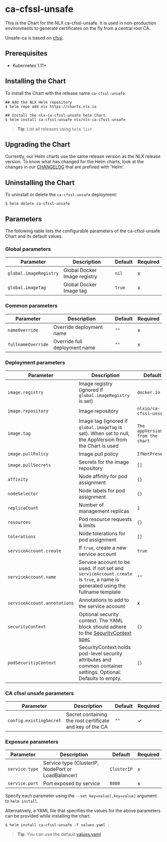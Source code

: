 # ca-cfssl-unsafe 

This is the Chart for the NLX ca-cfssl-unsafe. It is used in 
non-production environments to generate certificates on the fly from 
a central root CA.

Unsafe-ca is based on [cfssl](https://github.com/cloudflare/cfssl).

## Prerequisites

- Kubernetes 1.11+

## Installing the Chart

To install the Chart with the release name `ca-cfssl-unsafe`:

```console
## Add the NLX Helm repository
$ helm repo add nlx https://charts.nlx.io

## Install the nlx-ca-cfssl-unsafe helm Chart
$ helm install ca-cfssl-unsafe nlx/nlx-ca-cfssl-unsafe
```

> **Tip**: List all releases using `helm list`

## Upgrading the Chart

Currently, our Helm charts use the same release version as the NLX release version. 
To know what has changed for the Helm charts, look at the changes in our [CHANGELOG](https://gitlab.com/commonground/nlx/nlx/-/blob/master/CHANGELOG.md) 
that are prefixed with 'Helm'.

## Uninstalling the Chart

To uninstall or delete the `ca-cfssl-unsafe` deployment:

```console
$ helm delete ca-cfssl-unsafe
```

## Parameters

The following table lists the configurable parameters of the ca-cfssl-unsafe Chart and its default values.

### Global parameters

| Parameter | Description | Default | Required |
| --------- | ----------- | ------- | -------- |
| `global.imageRegistry` | Global Docker Image registry | `nil` | x |
| `global.imageTag` | Global Docker Image tag | `true` | x |

### Common parameters

| Parameter | Description | Default | Required |
| --------- | ----------- | ------- | -------- |
| `nameOverride` | Override deployment name | `""` | x | 
| `fullnameOverride` | Override full deployment name | `""` | x |

### Deployment parameters

| Parameter | Description | Default | Required |
| --------- | ----------- | ------- | -------- |
| `image.registry` | Image registry (ignored if `global.imageRegistry` is set) | `docker.io` | x | 
| `image.repository` | Image repository | `nlxio/ca-cfssl-unsafe` | x |
| `image.tag` | Image tag (ignored if `global.imageTag` is set). When set to null, the AppVersion from the Chart is used | `The appVersion from the chart` | x |
| `image.pullPolicy` | Image pull policy | `IfNotPresent` | x |
| `image.pullSecrets` | Secrets for the image repository | `[]` | x |
| `affinity` | Node affinity for pod assignment | `{}` | x |
| `nodeSelector` | Node labels for pod assignment | `{}` | x |
| `replicaCount` | Number of management replicas | `1` | x |
| `resources` | Pod resource requests & limits | `{}` | x |
| `tolerations` | Node tolerations for pod assignment | `[]` | x |
| `serviceAccount.create` | If `true`, create a new service account | `true` | x |
| `serviceAccount.name` | Service account to be used. If not set and `serviceAccount.create` is `true`, a name is generated using the fullname template | `""` | x |
| `serviceAccount.annotations` | Annotations to add to the service account | x |
| `securityContext` | Optional security context. The YAML block should adhere to the [SecurityContext spec](https://kubernetes.io/docs/reference/generated/kubernetes-api/v1.16/#securitycontext-v1-core) | `{}` | x |
| `podSecuritiyContext` | SecurityContext holds pod-level security attributes and common container settings. Optional: Defaults to empty. | `{}` | x |

### CA cfssl unsafe parameters

| Parameter | Description | Default | Required |
| --------- | ----------- | ------- | -------- |
| `config.existingSecret` | Secret containing the root certificate and key of the CA | `""` | ✓ |

### Exposure parameters

| Parameter | Description | Default | Required |
| --------- | ----------- | ------- | -------- 
| `service.type` | Service type (ClusterIP, NodePort or LoadBalancer) | `ClusterIP` | x |
| `service.port` | Port exposed by service | `8888` | x |

Specify each parameter using the `--set key=value[,key=value]` argument to `helm install`.

Alternatively, a YAML file that specifies the values for the above parameters can be provided while installing the chart. 

```console
$ helm install ca-cfssl-unsafe -f values.yaml .
```
> **Tip**: You can use the default [values.yaml](https://gitlab.com/commonground/nlx/nlx/blob/master/helm/charts/ca-cfssl-unsafe/values.yaml)

